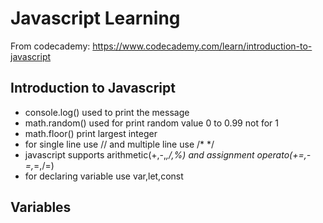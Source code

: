 # Javascript Learning

From codecademy: https://www.codecademy.com/learn/introduction-to-javascript

## Introduction to Javascript
- console.log() used to print the message
- math.random() used for print random value 0 to 0.99 not for 1
- math.floor() print largest integer
- for single line use // and multiple line use /* */
- javascript supports arithmetic(+,-,*,/,%) and assignment operato(+=,-=,*=,/=)
- for declaring variable use var,let,const

## Variables
